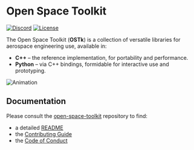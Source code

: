 # Open Space Toolkit

[![Discord](https://dcbadge.vercel.app/api/server/tuHRnjuzWS?style=flat-square)](https://discord.gg/tuHRnjuzWS)
[![License](https://img.shields.io/badge/License-Apache%202.0-blue.svg)](https://opensource.org/licenses/Apache-2.0)

The Open Space Toolkit (**OSTk**) is a collection of versatile libraries for aerospace engineering use, available in:

- **C++** – the reference implementation, for portability and performance.
- **Python** – via C++ bindings, formidable for interactive use and prototyping.

![Animation](https://github.com/open-space-collective/open-space-toolkit/blob/master/assets/animation.gif)

## Documentation

Please consult the [open-space-toolkit](https://github.com/open-space-collective/open-space-toolkit) repository to find:

- a detailed [README](https://github.com/open-space-collective/open-space-toolkit/blob/main/README.md)
- the [Contributing Guide](https://github.com/open-space-collective/open-space-toolkit/blob/main/CONTRIBUTING.md)
- the [Code of Conduct](https://github.com/open-space-collective/open-space-toolkit/blob/main/CODE_OF_CONDUCT.md)
